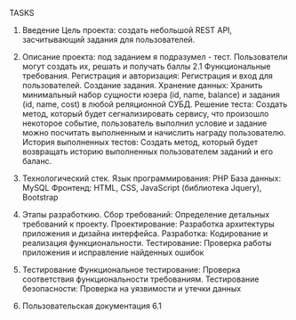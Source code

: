 TASKS 

1) Введение
   Цель проекта: создать небольшой REST API, засчитывающий задания для пользователей.
   
2) Описание проекта: под заданием я подразумел - тест. Пользователи могут создать их, решать и получать баллы
   2.1 Функциональные требования.
     Регистрация и авторизация: Регистрация и вход для пользователей.
     Создание задания.
     Хранение данных: Хранить минимальный набор сущности юзера (id, name, balance) и задания (id, name, cost) в любой реляционной СУБД.
     Решение теста: Создать метод, который будет сегнализировать сервису, что произошло некоторое событие, пользователь выполнил условие и задание можно посчитать выполненным и начислить награду пользователю.
     История выполненных тестов: Создать метод, который будет возвращать историю выполненных пользователем заданий и его баланс.
   
3) Технологический стек. Язык программирования: PHP База данных: MySQL Фронтенд: HTML, CSS, JavaScript (библиотека Jquery), Bootstrap

4) Этапы разработкию. Сбор требований: Определение детальных требований к проекту. Проектирование: Разработка архитектуры приложения и дизайна интерфейса. Разработка: Кодирование и реализация функциональности. Тестирование: Проверка работы приложения и исправление найденных ошибок

5) Тестирование Функциональное тестирование: Проверка соответствия функциональности требованиям. Тестирование безопасности: Проверка на уязвимости и утечки данных

6) Пользовательская документация
   6.1 
     
   
